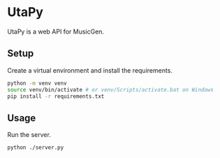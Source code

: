 # UtaPy

UtaPy is a web API for MusicGen.

## Setup

Create a virtual environment and install the requirements.

```bash
python -m venv venv
source venv/bin/activate # or venv/Scripts/activate.bat on Windows
pip install -r requirements.txt
```

## Usage

Run the server.

```bash
python ./server.py
```